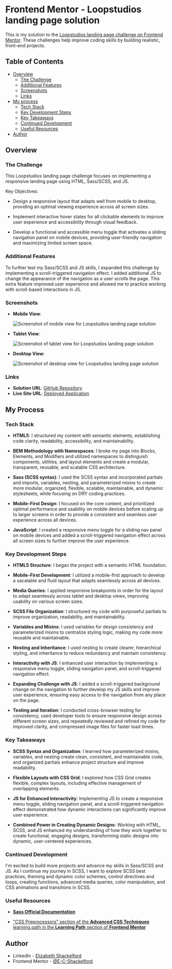 # Frontend Mentor - Loopstudios landing page solution

This is my solution to the [Loopstudios landing page challenge on Frontend Mentor](https://www.frontendmentor.io/challenges/loopstudios-landing-page-N88J5Onjw). These challenges help improve coding skills by building realistic, front-end projects.

## Table of Contents

- [Overview](#overview)
  - [The Challenge](#the-challenge)
  - [Additional Features](#additional-features)
  - [Screenshots](#screenshot)
  - [Links](#links)
- [My process](#my-process)
  - [Tech Stack](#tech-stack)
  - [Key Development Steps](#key-development-steps)
  - [Key Takeaways](#key-takeaways)
  - [Continued Development](#continued-development)
  - [Useful Resources](#useful-resources)
- [Author](#author)

## Overview

### The Challenge

This Loopstudios landing page challenge focuses on implementing a responsive landing page using HTML, Sass/SCSS, and JS.

Key Objectives:

- Design a responsive layout that adapts well from mobile to desktop, providing an optimal viewing experience across all screen sizes.

- Implement interactive hover states for all clickable elements to improve user experience and accessibility through visual feedback.

- Develop a functional and accessible menu toggle that activates a sliding navigation panel on mobile devices, providing user-friendly navigation and maximizing limited screen space.

### Additional Features

To further test my Sass/SCSS and JS skills, I expanded this challenge by implementing a scroll-triggered navigation effect. I added additional JS to change the appearance of the navigation as a user scrolls the page. This extra feature improved user experience and allowed me to practice working with scroll-based interactions in JS.

### Screenshots

- **Mobile View**:

  ![Screenshot of mobile view for Loopstudios landing page solution](images/screenshot-loopstudios-solution-mobile.png)

- **Tablet View**:

  ![Screenshot of tablet view for Loopstudios landing page solution](images/screenshot-loopstudios-solution-tablet.png)

- **Desktop View**:

  ![Screenshot of desktop view for Loopstudios landing page solution](images/screenshot-loopstudios-solution-desktop.png)

### Links

- **Solution URL**: [GitHub Repository](https://github.com/E-C-Shackelford/frontendmentor-loopstudios-landing-page)
- **Live Site URL**: [Deployed Application](https://e-c-shackelford.github.io/frontendmentor-loopstudios-landing-page/)

## My Process

### Tech Stack

- **HTML5**: I structured my content with semantic elements, establishing code clarity, readability, accessibility, and maintainability.

- **BEM Methodology with Namespaces**: I broke my page into Blocks, Elements, and Modifiers and utilized namespaces to distinguish components, utilities, and layout elements and create a modular, transparent, reusable, and scalable CSS architecture.

- **Sass (SCSS syntax)**: I used the SCSS syntax and incorporated partials and imports, variables, nesting, and parameterized mixins to create more modular, organized, flexible, scalable, maintainable, and dynamic stylesheets, while focusing on DRY coding practices.

- **Mobile-First Design**: I focused on the core content, and prioritized optimal performance and usability on mobile devices before scaling up to larger screens in order to provide a consistent and seamless user experience across all devices.

- **JavaScript**: I created a responsive menu toggle for a sliding nav panel on mobile devices and added a scroll-triggered navigation effect across all screen sizes to further improve the user experience.

### Key Development Steps

- **HTML5 Structure**: I began the project with a semantic HTML foundation.

- **Mobile-First Development**: I utilized a mobile-first approach to develop a sacalable and fluid layout that adapts seamlessly across all devices.

- **Media Queries**: I applied responsive breakpoints in order for the layout to adapt seamlessly across tablet and desktop views, improving usability on various screen sizes.

- **SCSS File Organization**: I structured my code with purposeful partials to improve organization, readability, and maintainability.

- **Variables and Mixins**: I used variables for design consistency and parameterized mixins to centralize styling logic, making my code more reusable and maintainable.

- **Nesting and Inheritance**: I used nesting to create clearer, hierarchical styling, and inheritance to reduce redundancy and maintain consistency.

- **Interactivity with JS**: I enhanced user interaction by implementing a responsive menu toggle, sliding navigation panel, and scroll-triggered navigation effect.

- **Expanding Challenge with JS**: I added a scroll-triggered background change on the navigation to further develop my JS skills and improve user experience, ensuring easy access to the navigation from any place on the page.

- **Testing and Iteration**: I conducted cross-browser testing for consistency, used developer tools to ensure responsive design across different screen sizes, and repeatedly reviewed and refined my code for improved clarity, and compressed image files for faster load times.

### Key Takeaways

- **SCSS Syntax and Organization**: I learned how parameterized mixins, variables, and nesting create clean, consistent, and maintainable code, and organized partials enhance project structure and improve readability.

- **Flexible Layouts with CSS Grid**: I explored how CSS Grid creates flexible, complex layouts, including effective management of overlapping elements.

- **JS for Enhanced Interactivity**: Implementing JS to create a responsive menu toggle, sliding navigation panel, and a scroll-triggered navigation effect demonstrated how dynamic interactions can significantly improve user experience.

- **Combined Power in Creating Dynamic Designs**: Working with HTML, SCSS, and JS enhanced my understanding of how they work together to create functional, engaging designs, transforming static designs into dynamic, user-centered experiences.

### Continued Development

I'm excited to build more projects and advance my skills in Sass/SCSS and JS. As I continue my journey in SCSS, I want to explore SCSS best practices, theming and dynamic color schemes, control directives and loops, creating functions, advanced media queries, color manipulation, and CSS animations and transitions in SCSS.

### Useful Resources

- [**Sass Official Documentation**](https://sass-lang.com)

- ["CSS Preprocessors" section of the **Advanced CSS Techniques** learning path in the **Learning Path** section of **Frontend Mentor**](https://www.frontendmentor.io)

## Author

- LinkedIn - [Elizabeth Shackelford](https://www.linkedin.com/in/e-c-shackelford)
- Frontend Mentor - [@E-C-Shackelford](https://www.frontendmentor.io/profile/E-C-Shackelford)
